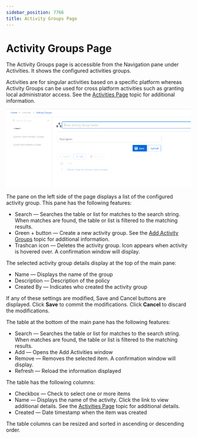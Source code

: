 ```yaml
---
sidebar_position: 7766
title: Activity Groups Page
---
```


# Activity Groups Page

The Activity Groups page is accessible from the Navigation pane under Activities. It shows the configured activities groups.

Activities are for singular activities based on a specific platform whereas Activity Groups can be used for cross platform activities such as granting local administrator access. See the [Activities Page](Activities "Activities Page") topic for additional information.

![](../../../../../../../../static/images/PrivilegeSecure_4.2/Content/Resources/Images/PrivilegeSecure/AccessManagement/Admin/Policy/Activities/AddActivityGroup.png)

The pane on the left side of the page displays a list of the configured activity group. This pane has the following features:

* Search — Searches the table or list for matches to the search string. When matches are found, the table or list is filtered to the matching results.
* Green + button — Create a new activity group. See the [Add Activity Groups](../Add/ActivityGroup "Add Activity Groups") topic for additional information.
* Trashcan icon — Deletes the activity group. Icon appears when activity is hovered over. A confirmation window will display.

The selected activity group details display at the top of the main pane:

* Name — Displays the name of the group
* Description — Description of the policy
* Created By — Indicates who created the activity group

If any of these settings are modified, Save and Cancel buttons are displayed. Click **Save** to commit the modifications. Click **Cancel** to discard the modifications.

The table at the bottom of the main pane has the following features:

* Search — Searches the table or list for matches to the search string. When matches are found, the table or list is filtered to the matching results.
* Add — Opens the Add Activities window
* Remove — Removes the selected item. A confirmation window will display.
* Refresh — Reload the information displayed

The table has the following columns:

* Checkbox — Check to select one or more items
* Name — Displays the name of the activity. Click the link to view additional details. See the [Activities Page](Activities "Activities Page") topic for additional details.
* Created — Date timestamp when the item was created

The table columns can be resized and sorted in ascending or descending order.